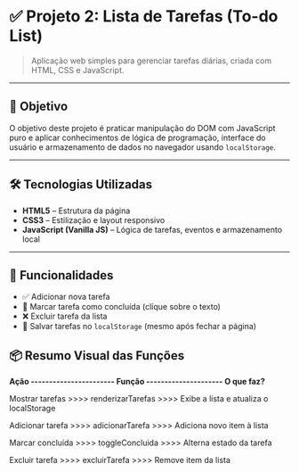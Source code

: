 # ✅ Projeto 2: Lista de Tarefas (To-do List)

> Aplicação web simples para gerenciar tarefas diárias, criada com HTML, CSS e JavaScript.

---

## 🎯 Objetivo

O objetivo deste projeto é praticar manipulação do DOM com JavaScript puro e aplicar conhecimentos de lógica de programação, interface do usuário e armazenamento de dados no navegador usando `localStorage`.

---

## 🛠 Tecnologias Utilizadas

- **HTML5** – Estrutura da página
- **CSS3** – Estilização e layout responsivo
- **JavaScript (Vanilla JS)** – Lógica de tarefas, eventos e armazenamento local

---

## 🧠 Funcionalidades

- ✅ Adicionar nova tarefa
- 📝 Marcar tarefa como concluída (clique sobre o texto)
- ❌ Excluir tarefa da lista
- 💾 Salvar tarefas no `localStorage` (mesmo após fechar a página)

## 📦 Resumo Visual das Funções
**Ação	  -----------------------  Função   ---------------------  O que faz?**

Mostrar tarefas         >>>> 	renderizarTarefas	  >>>>  Exibe a lista e atualiza o localStorage

Adicionar tarefa	      >>>>  adicionarTarefa	    >>>>  Adiciona novo item à lista

Marcar concluída	     >>>>   toggleConcluida	    >>>>  Alterna estado da tarefa

Excluir tarefa	       >>>>   excluirTarefa	      >>>>  Remove item da lista

